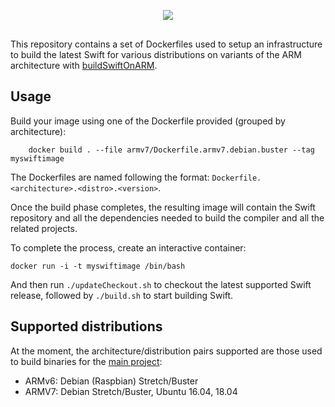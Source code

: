 <p align="center" style="margin-bottom:30px;">
<img src="https://raw.githubusercontent.com/uraimo/buildSwiftOnARMInfra/master/logo.svg?sanitize=true"/>
</p>

This repository contains a set of Dockerfiles used to setup an infrastructure to build the latest Swift for various distributions on variants of the ARM architecture with [buildSwiftOnARM](https://github.com/uraimo/buildSwiftOnARM).

## Usage

Build your image using one of the Dockerfile provided (grouped by architecture):

```
    docker build . --file armv7/Dockerfile.armv7.debian.buster --tag myswiftimage
```

The Dockerfiles are named following the format: `Dockerfile.<architecture>.<distro>.<version>`.

Once the build phase completes, the resulting image will contain the Swift repository and all the dependencies needed to build the compiler and all the related projects.

To complete the process, create an interactive container:

```
docker run -i -t myswiftimage /bin/bash
```

And then run `./updateCheckout.sh` to checkout the latest supported Swift release, followed by `./build.sh` to start building Swift.

## Supported distributions

At the moment, the architecture/distribution pairs supported are those used to build binaries for the [main project](https://github.com/uraimo/buildSwiftOnARM):

* ARMv6: Debian (Raspbian) Stretch/Buster
* ARMV7: Debian Stretch/Buster, Ubuntu 16.04, 18.04 

